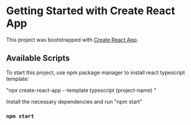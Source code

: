 # Getting Started with Create React App

This project was bootstrapped with [Create React App](https://github.com/facebook/create-react-app).

## Available Scripts

To start this project, use npm package manager to install react typescript template:

"npx create-react-app --template typescript (project-name) "

Install the necessary dependencies and run "npm start"

### `npm start`

